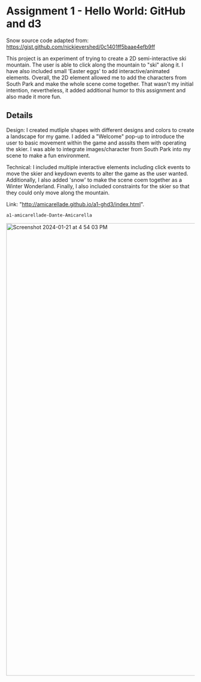 Assignment 1 - Hello World: GitHub and d3  
===

Snow source code adapted from: https://gist.github.com/nickjevershed/0c1401ff5baae4efb9ff

This project is an experiment of trying to create a 2D semi-interactive ski mountain. The user is able to click along the mountain to "ski" along it. I have also included small 'Easter eggs' to add interactive/animated elements. Overall, the 2D element allowed me to add the characters from South Park and make the whole scene come together. That wasn't my initial intention, nevertheless, it added additional humor to this assignment and also made it more fun. 

Details
---
Design:
I created mutliple shapes with different designs and colors to create a landscape for my game. I added a "Welcome" pop-up to introduce the user to basic movement within the game and asssits them with operating the skier. I was able to integrate images/character from South Park into my scene to make a fun environment. 

Technical:
I included multiple interactive elements including click events to move the skier and keydown events to alter the game as the user wanted. Additionally, I also added 'snow' to make the scene coem together as a Winter Wonderland. Finally, I also included constraints for the skier so that they could only move along the mountain.

Link: "http://amicarellade.github.io/a1-ghd3/index.html".

```
a1-amicarellade-Dante-Amicarella
```

<img width="1207" alt="Screenshot 2024-01-21 at 4 54 03 PM" src="https://github.com/amicarellade/a1-ghd3/assets/56127779/61f68817-4c45-481f-afab-dca5284cc421">

